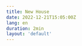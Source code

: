```yaml
---
title: New House
date: 2022-12-21T15:05:00Z
lang: en
duration: 2min
layout: 'default'
---
```


<Title />

I always feel that I need a beautiful blog but I never have one.

So I took some time to rewrite my homepage and adding the blog section. and Hi, here I am :)

This time I gave a try on [vite-ssg](https://github.com/antfu/vite-ssg) and it works petty well.

As for the blog, I am likely to do some bilingual stuff in the future. Some posts will be written in English, some might be in Chinese.

The site is still WIP, if you have any thoughts or suggestions, please tell me via [email](mailto:hi@elonehoo.me) or on [Twitter](https://twitter.com/elonehoo). Thanks!

:)
